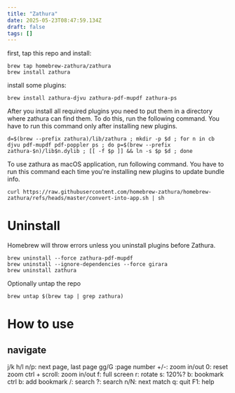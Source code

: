 ```yaml
---
title: "Zathura"
date: 2025-05-23T08:47:59.134Z
draft: false
tags: []
---
```


first, tap this repo and install:
```shell
brew tap homebrew-zathura/zathura
brew install zathura
```
install some plugins:

```shell
brew install zathura-djvu zathura-pdf-mupdf zathura-ps
```
After you install all required plugins you need to put them in a directory where zathura can find them. To do this, run the following command. You have to run this command only after installing new plugins.
```shell
d=$(brew --prefix zathura)/lib/zathura ; mkdir -p $d ; for n in cb djvu pdf-mupdf pdf-poppler ps ; do p=$(brew --prefix zathura-$n)/lib$n.dylib ; [[ -f $p ]] && ln -s $p $d ; done
```

To use zathura as macOS application, run following command. You have to run this command each time you're installing new plugins to update bundle info.
```shell
curl https://raw.githubusercontent.com/homebrew-zathura/homebrew-zathura/refs/heads/master/convert-into-app.sh | sh
```

# Uninstall

[](https://github.com/homebrew-zathura/homebrew-zathura#uninstall)

Homebrew will throw errors unless you uninstall plugins before Zathura.

```shell
brew uninstall --force zathura-pdf-mupdf
brew uninstall --ignore-dependencies --force girara
brew uninstall zathura
```

Optionally untap the repo

```shell
brew untap $(brew tap | grep zathura)
```

#  How to use
## navigate
j/k
h/l
n/p: next page, last page
gg/G
:page number
+/-: zoom in/out
0: reset zoom
ctrl + scroll: zoom in/out
f: full screen
r: rotate
s: 120%?
b: bookmark
ctrl b: add bookmark
/: search
?: search
n/N: next match
q: quit
F1: help